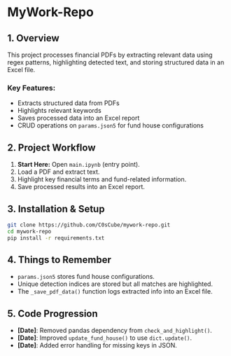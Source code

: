 # **MyWork-Repo**  

## **1. Overview**  

This project processes financial PDFs by extracting relevant data using regex patterns, highlighting detected text, and storing structured data in an Excel file.  

### **Key Features:**  

- Extracts structured data from PDFs  
- Highlights relevant keywords  
- Saves processed data into an Excel report  
- CRUD operations on `params.json5` for fund house configurations  

## **2. Project Workflow**  

1. **Start Here:** Open `main.ipynb` (entry point).  
2. Load a PDF and extract text.  
3. Highlight key financial terms and fund-related information.  
4. Save processed results into an Excel report.  

## **3. Installation & Setup**  

```bash
git clone https://github.com/C0sCube/mywork-repo.git  
cd mywork-repo  
pip install -r requirements.txt  
```

## **4. Things to Remember**  

- `params.json5` stores fund house configurations.  
- Unique detection indices are stored but all matches are highlighted.  
- The `_save_pdf_data()` function logs extracted info into an Excel file.  

## **5. Code Progression**  

- **[Date]**: Removed pandas dependency from `check_and_highlight()`.  
- **[Date]**: Improved `update_fund_house()` to use `dict.update()`.  
- **[Date]**: Added error handling for missing keys in JSON.
